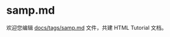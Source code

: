 samp.md
===

欢迎您编辑 <a target="__blank" href="https://github.com/jaywcjlove/html-tutorial/blob/main/docs/tags/samp.md">docs/tags/samp.md</a> 文件，共建 HTML Tutorial 文档。